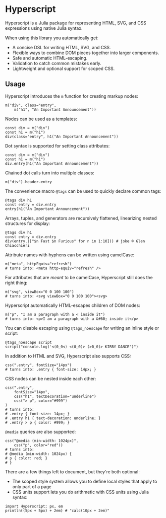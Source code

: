 # Hyperscript

Hyperscript is a Julia package for representing HTML, SVG, and CSS expressions using native Julia syntax.

When using this library you automatically get:

* A concise DSL for writing HTML, SVG, and CSS.
* Flexible ways to combine DOM pieces together into larger components.
* Safe and automatic HTML-escaping.
* Validation to catch common mistakes early.
* Lightweight and optional support for scoped CSS.

## Usage

Hyperscript introduces the `m` function for creating markup nodes:

```
m("div", class="entry",
    m("h1", "An Important Announcement"))
```

Nodes can be used as a templates:

```
const div = m("div")
const h1 = m("h1")
div(class="entry", h1("An Important Announcement"))
```

Dot syntax is supported for setting class attributes:

```
const div = m("div")
const h1 = m("h1")
div.entry(h1("An Important Announcement"))
```

Chained dot calls turn into multiple classes:

```
m("div").header.entry
```

The convenience macro `@tags` can be used to quickly declare common tags:

```
@tags div h1
const entry = div.entry
entry(h1("An Important Announcement"))
```

Arrays, tuples, and generators are recursively flattened, linearizing nested structures for display:

```
@tags div h1
const entry = div.entry
div(entry.(["$n Fast $n Furious" for n in 1:10])) # joke © Glen Chiacchieri
```

Attribute names with hyphens can be written using camelCase:

```
m("meta", httpEquiv="refresh")
# turns into: <meta http-equiv="refresh" />
```

For attributes that are _meant_ to be camelCase, Hyperscript still does the right thing:

```
m("svg", viewBox="0 0 100 100")
# turns into: <svg viewBox="0 0 100 100"><svg>
```

Hyperscript automatically HTML-escapes children of DOM nodes:

```
m("p", "I am a paragraph with a < inside it")
# turns into: <p>I am a paragraph with a &#60; inside it</p>
```

You can disable escaping using `@tags_noescape` for writing an inline style or script:

```
@tags_noescape script
script("console.log('<(0_0<) <(0_0)> (>0_0)> KIRBY DANCE')")
```

In addition to HTML and SVG, Hyperscript also supports CSS:

```
css(".entry", fontSize="14px")
# turns into: .entry { font-size: 14px; }
```

CSS nodes can be nested inside each other:

```
css(".entry",
    fontSize="14px",
    css("h1", textDecoration="underline")
    css("> p", color="#999")
)
# turns into:
# .entry { font-size: 14px; }
# .entry h1 { text-decoration: underline; }
# .entry > p { color: #999; }
```

`@media` queries are also supported:

```
css("@media (min-width: 1024px)",
    css("p", color="red"))
# turns into:
# @media (min-width: 1024px) {
# p { color: red; }
# }
```

There are a few things left to document, but they're both optional:

* The scoped style system allows you to define local styles that apply to only part of a page
* CSS units support lets you do arithmetic with CSS units using Julia syntax: 

```
import Hyperscript: px, em
println((5px + 5px) + 2em) # "calc(10px + 2em)"
```